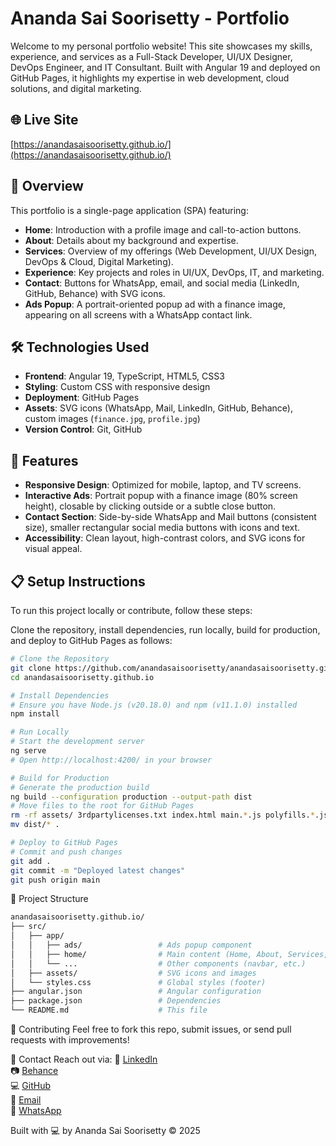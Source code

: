 # Ananda Sai Soorisetty - Portfolio

Welcome to my personal portfolio website! This site showcases my skills, experience, and services as a Full-Stack Developer, UI/UX Designer, DevOps Engineer, and IT Consultant. Built with Angular 19 and deployed on GitHub Pages, it highlights my expertise in web development, cloud solutions, and digital marketing.

## 🌐 Live Site
[https://anandasaisoorisetty.github.io/](https://anandasaisoorisetty.github.io/)

## 📖 Overview
This portfolio is a single-page application (SPA) featuring:
- **Home**: Introduction with a profile image and call-to-action buttons.
- **About**: Details about my background and expertise.
- **Services**: Overview of my offerings (Web Development, UI/UX Design, DevOps & Cloud, Digital Marketing).
- **Experience**: Key projects and roles in UI/UX, DevOps, IT, and marketing.
- **Contact**: Buttons for WhatsApp, email, and social media (LinkedIn, GitHub, Behance) with SVG icons.
- **Ads Popup**: A portrait-oriented popup ad with a finance image, appearing on all screens with a WhatsApp contact link.

## 🛠️ Technologies Used
- **Frontend**: Angular 19, TypeScript, HTML5, CSS3
- **Styling**: Custom CSS with responsive design
- **Deployment**: GitHub Pages
- **Assets**: SVG icons (WhatsApp, Mail, LinkedIn, GitHub, Behance), custom images (`finance.jpg`, `profile.jpg`)
- **Version Control**: Git, GitHub

## 🚀 Features
- **Responsive Design**: Optimized for mobile, laptop, and TV screens.
- **Interactive Ads**: Portrait popup with a finance image (80% screen height), closable by clicking outside or a subtle close button.
- **Contact Section**: Side-by-side WhatsApp and Mail buttons (consistent size), smaller rectangular social media buttons with icons and text.
- **Accessibility**: Clean layout, high-contrast colors, and SVG icons for visual appeal.

## 📋 Setup Instructions
To run this project locally or contribute, follow these steps:

Clone the repository, install dependencies, run locally, build for production, and deploy to GitHub Pages as follows:
```bash
# Clone the Repository
git clone https://github.com/anandasaisoorisetty/anandasaisoorisetty.github.io.git
cd anandasaisoorisetty.github.io

# Install Dependencies
# Ensure you have Node.js (v20.18.0) and npm (v11.1.0) installed
npm install

# Run Locally
# Start the development server
ng serve
# Open http://localhost:4200/ in your browser

# Build for Production
# Generate the production build
ng build --configuration production --output-path dist
# Move files to the root for GitHub Pages
rm -rf assets/ 3rdpartylicenses.txt index.html main.*.js polyfills.*.js runtime.*.js styles.*.css
mv dist/* .

# Deploy to GitHub Pages
# Commit and push changes
git add .
git commit -m "Deployed latest changes"
git push origin main
```

📂 Project Structure
```bash
anandasaisoorisetty.github.io/
├── src/
│   ├── app/
│   │   ├── ads/                 # Ads popup component
│   │   ├── home/                # Main content (Home, About, Services, etc.)
│   │   └── ...                  # Other components (navbar, etc.)
│   ├── assets/                  # SVG icons and images
│   └── styles.css               # Global styles (footer)
├── angular.json                 # Angular configuration
├── package.json                 # Dependencies
└── README.md                    # This file
```

🤝 Contributing
Feel free to fork this repo, submit issues, or send pull requests with improvements!

📧 Contact
Reach out via:
💼 [LinkedIn](https://www.linkedin.com/in/anandasai/)  
📷 [Behance](https://www.behance.net/anandasaisoorisetty)  
💻 [GitHub](https://github.com/anandasaisoorisetty)  
📧 [Email](mailto:asoorisetty@gmail.com)  
📩 [WhatsApp](https://wa.me/919030444739) 

Built with 💻 by Ananda Sai Soorisetty © 2025